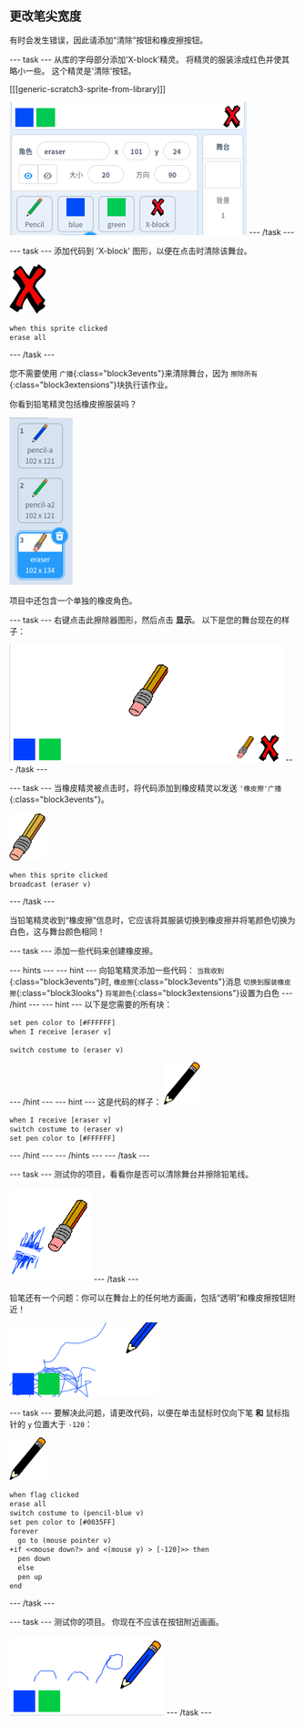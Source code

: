 ## 更改笔尖宽度

有时会发生错误，因此请添加“清除”按钮和橡皮擦按钮。

\--- task \--- 从库的字母部分添加'X-block'精灵。 将精灵的服装涂成红色并使其略小一些。 这个精灵是'清除'按钮。

[[[generic-scratch3-sprite-from-library]]]

![截屏](images/paint-x.png) \--- /task \---

\--- task \--- 添加代码到 'X-block' 图形，以便在点击时清除该舞台。

![交叉](images/cross.png)

```blocks3
when this sprite clicked
erase all
```

\--- /task \---

您不需要使用 `广播`{:class="block3events"}来清除舞台，因为 `擦除所有`{:class="block3extensions"}块执行该作业。

你看到铅笔精灵包括橡皮擦服装吗？

![截屏](images/paint-eraser-costume.png)

项目中还包含一个单独的橡皮角色。

\--- task \--- 右键点击此擦除器图形，然后点击 **显示**。 以下是您的舞台现在的样子：

![截屏](images/paint-eraser-stage.png) \--- /task \---

\--- task \--- 当橡皮精灵被点击时，将代码添加到橡皮精灵以发送 `'橡皮擦'广播`{:class="block3events"}。

![橡皮](images/eraser.png)

```blocks3
when this sprite clicked
broadcast (eraser v)
```

\--- /task \---

当铅笔精灵收到“橡皮擦”信息时，它应该将其服装切换到橡皮擦并将笔颜色切换为白色，这与舞台颜色相同！

\--- task \--- 添加一些代码来创建橡皮擦。

\--- hints \--- \--- hint \--- 向铅笔精灵添加一些代码： `当我收到`{:class="block3events"}时, `橡皮擦`{:class="block3events"}消息 `切换到服装橡皮擦`{:class="block3looks"} `将笔颜色`{:class="block3extensions"}设置为白色 \--- /hint \--- \--- hint \--- 以下是您需要的所有块：

```blocks3
set pen color to [#FFFFFF]
when I receive [eraser v]

switch costume to (eraser v)
```

\--- /hint \--- \--- hint \--- 这是代码的样子： ![铅笔](images/pencil.png)

```blocks3
when I receive [eraser v]
switch costume to (eraser v)
set pen color to [#FFFFFF]
```

\--- /hint \--- \--- /hints \--- \--- /task \---

\--- task \--- 测试你的项目，看看你是否可以清除舞台并擦除铅笔线。

![截屏](images/paint-erase-test.png) \--- /task \---

铅笔还有一个问题：你可以在舞台上的任何地方画画，包括“透明”和橡皮擦按钮附近！

![截屏](images/paint-draw-problem.png)

\--- task \--- 要解决此问题，请更改代码，以便在单击鼠标时仅向下笔 **和** 鼠标指针的 `y` 位置大于 `-120`：

![铅笔](images/pencil.png)

```blocks3
when flag clicked
erase all
switch costume to (pencil-blue v)
set pen color to [#0035FF]
forever
  go to (mouse pointer v)
+if <<mouse down?> and <(mouse y) > [-120]>> then 
  pen down
  else
  pen up
end
```

\--- /task \---

\--- task \--- 测试你的项目。 你现在不应该在按钮附近画画。

![截屏](images/paint-fixed.png) \--- /task \---